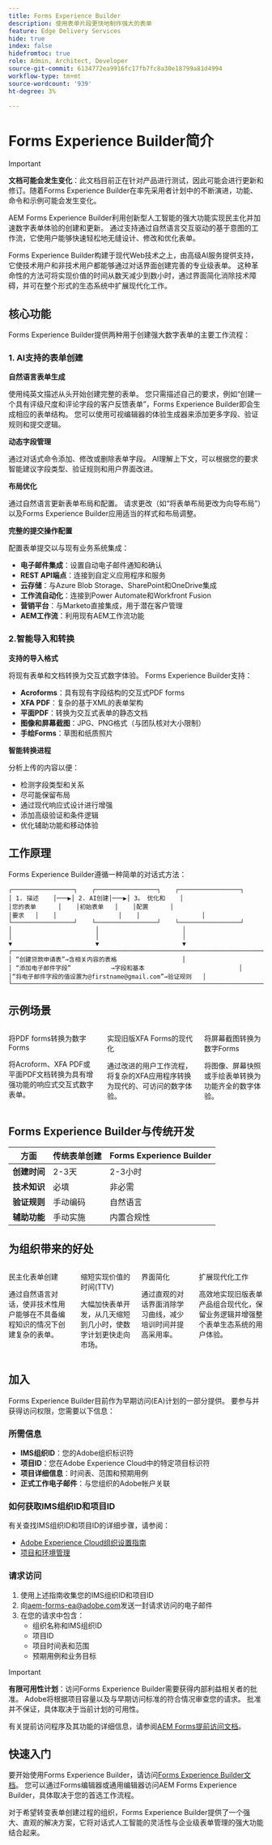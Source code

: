 ```yaml
---
title: Forms Experience Builder
description: 使用表单片段更快地制作强大的表单
feature: Edge Delivery Services
hide: true
index: false
hidefromtoc: true
role: Admin, Architect, Developer
source-git-commit: 6134772ea9916fc17fb7fc8a30e18799a81d4994
workflow-type: tm+mt
source-wordcount: '939'
ht-degree: 3%

---
```



# Forms Experience Builder简介

>[!IMPORTANT]
>
> **文档可能会发生变化**：此文档目前正在针对产品进行测试，因此可能会进行更新和修订。随着Forms Experience Builder在率先采用者计划中的不断演进，功能、命令和示例可能会发生变化。

AEM Forms Experience Builder利用创新型人工智能的强大功能实现民主化并加速数字表单体验的创建和更新。 通过支持通过自然语言交互驱动的基于意图的工作流，它使用户能够快速轻松地无缝设计、修改和优化表单。

Forms Experience Builder构建于现代Web技术之上，由高级AI服务提供支持，它使技术用户和非技术用户都能够通过对话界面创建完善的专业级表单。 这种革命性的方法可将实现价值的时间从数天减少到数小时，通过界面简化消除技术障碍，并可在整个形式的生态系统中扩展现代化工作。



## 核心功能

Forms Experience Builder提供两种用于创建强大数字表单的主要工作流程：

### &#x200B;1. AI支持的表单创建

**自然语言表单生成**

使用纯英文描述从头开始创建完整的表单。 您只需描述自己的要求，例如“创建一个具有评级尺度和评论字段的客户反馈表单”，Forms Experience Builder即会生成相应的表单结构。 您可以使用可视编辑器的体验生成器来添加更多字段、验证规则和提交逻辑。

**动态字段管理**

通过对话式命令添加、修改或删除表单字段。 AI理解上下文，可以根据您的要求智能建议字段类型、验证规则和用户界面改进。

**布局优化**

通过自然语言更新表单布局和配置。 请求更改（如“将表单布局更改为向导布局”）以及Forms Experience Builder应用适当的样式和布局调整。

**完整的提交操作配置**

配置表单提交以与现有业务系统集成：

- **电子邮件集成**：设置自动电子邮件通知和确认
- **REST API端点**：连接到自定义应用程序和服务
- **云存储**：与Azure Blob Storage、SharePoint和OneDrive集成
- **工作流自动化**：连接到Power Automate和Workfront Fusion
- **营销平台**：与Marketo直接集成，用于潜在客户管理
- **AEM工作流**：利用现有AEM工作流功能


### 2.智能导入和转换

**支持的导入格式**

将现有表单和文档转换为交互式数字体验。 Forms Experience Builder支持：

- **Acroforms**：具有现有字段结构的交互式PDF forms
- **XFA PDF**：复杂的基于XML的表单架构
- **平面PDF**：转换为交互式表单的静态文档
- **图像和屏幕截图**：JPG、PNG格式（与团队核对大小限制）
- **手绘Forms**：草图和纸质照片


**智能转换进程**

分析上传的内容以便：

- 检测字段类型和关系
- 尽可能保留布局
- 通过现代响应式设计进行增强
- 添加高级验证和条件逻辑
- 优化辅助功能和移动体验

## 工作原理

Forms Experience Builder遵循一种简单的对话式方法：

    ┌─────────────────┐    ┌─────────────────┐    ┌─────────────────┐
    │ 1. 描述    │───▶│ 2. AI创建│───▶│ 3。 优化和    │
    │您的表单      │    │初始表单   │    │配置      │
    │要求   │    │                 │    │                 │
    └─────────────────┘    └─────────────────┘    └─────────────────┘
    │                       │                       │
    │                       │                       │
    ▼                       ▼                       ▼
    ┌───────────────────────────────────────────────────────────────────────────┐
    │ “创建贷款申请表”→含相关内容的表格                  │
    │ “添加电子邮件字段”           →字段和基本                          │
    │“将电子邮件字段的值设置为@firstname@gmail.com”→验证规则   │
    └───────────────────────────────────────────────────────────────────────────┘

## 示例场景

<div class="columns">
    <div class="column is-half-tablet is-half-desktop is-one-third-widescreen" aria-label="Transform PDF Forms to Digital Forms">
        <div class="card" style="height: 100%; display: flex; flex-direction: column; height: 100%;">
            <div class="card-content is-padded-small" style="display: flex; flex-direction: column; flex-grow: 1; justify-content: space-between;">
                <div class="top-card-content">
                    <p class="headline is-size-6 has-text-weight-bold">将PDF forms转换为数字Forms</p>
                    <p class="is-size-6">将Acroform、XFA PDF或平面PDF文档转换为具有增强功能的响应式交互式数字表单。</p>
                </div>
            </div>
        </div>
    </div>
    <div class="column is-half-tablet is-half-desktop is-one-third-widescreen" aria-label="Modernize Legacy XFA Forms">
        <div class="card" style="height: 100%; display: flex; flex-direction: column; height: 100%;">
            <div class="card-content is-padded-small" style="display: flex; flex-direction: column; flex-grow: 1; justify-content: space-between;">
                <div class="top-card-content">
                    <p class="headline is-size-6 has-text-weight-bold">实现旧版XFA Forms的现代化</p>
                    <p class="is-size-6">通过改进的用户工作流程，将复杂的XFA应用程序转换为现代的、可访问的数字体验。</p>
                </div>
            </div>
        </div>
    </div>
    <div class="column is-half-tablet is-half-desktop is-one-third-widescreen" aria-label="Convert Screenshots to Digital Forms">
        <div class="card" style="height: 100%; display: flex; flex-direction: column; height: 100%;">
            <div class="card-content is-padded-small" style="display: flex; flex-direction: column; flex-grow: 1; justify-content: space-between;">
                <div class="top-card-content">
                    <p class="headline is-size-6 has-text-weight-bold">将屏幕截图转换为数字Forms</p>
                    <p class="is-size-6">将图像、屏幕快照或手绘表单转换为功能齐全的数字体验。</p>
                </div>
            </div>
        </div>
    </div>
</div>

<!-- #### Import and Enhance Web Forms

Import existing HTML forms and enhance them with advanced features while preserving existing functionality.

**Key benefits:**

- Advanced validation and business logic
- Conditional field behaviors
- Multi-channel submission options
- Enhanced user experience design -->

## Forms Experience Builder与传统开发

| 方面 | 传统表单创建 | Forms Experience Builder |
|--------|---------------------------|----------------------|
| **创建时间** | 2-3天 | 2-3小时 |
| **技术知识** | 必填 | 非必需 |
| **验证规则** | 手动编码 | 自然语言 |
| **辅助功能** | 手动实施 | 内置合规性 |


## 为组织带来的好处

<div class="columns">
    <div class="column is-half-tablet is-half-desktop is-one-third-widescreen" aria-label="Democratized Form Creation">
        <div class="card" style="height: 100%; display: flex; flex-direction: column; height: 100%;">
            <div class="card-content is-padded-small" style="display: flex; flex-direction: column; flex-grow: 1; justify-content: space-between;">
                <div class="top-card-content">
                    <p class="headline is-size-6 has-text-weight-bold">民主化表单创建</p>
                    <p class="is-size-6">通过自然语言对话，使非技术性用户能够在不具备编程知识的情况下创建复杂的表单。</p>
                </div>
            </div>
        </div>
    </div>
    <div class="column is-half-tablet is-half-desktop is-one-third-widescreen" aria-label="Reduced Time to Value (TTV)">
        <div class="card" style="height: 100%; display: flex; flex-direction: column; height: 100%;">
            <div class="card-content is-padded-small" style="display: flex; flex-direction: column; flex-grow: 1; justify-content: space-between;">
                <div class="top-card-content">
                    <p class="headline is-size-6 has-text-weight-bold">缩短实现价值的时间(TTV)</p>
                    <p class="is-size-6">大幅加快表单开发，从几天缩短到几小时，使数字计划更快走向市场。</p>
                </div>
            </div>
        </div>
    </div>
    <div class="column is-half-tablet is-half-desktop is-one-third-widescreen" aria-label="Interface Simplicity">
        <div class="card" style="height: 100%; display: flex; flex-direction: column; height: 100%;">
            <div class="card-content is-padded-small" style="display: flex; flex-direction: column; flex-grow: 1; justify-content: space-between;">
                <div class="top-card-content">
                    <p class="headline is-size-6 has-text-weight-bold">界面简化</p>
                    <p class="is-size-6">通过直观的对话界面消除学习曲线，减少培训时间并提高采用率。</p>
                </div>
            </div>
        </div>
    </div>
    <div class="column is-half-tablet is-half-desktop is-one-third-widescreen" aria-label="Scaling Modernization Efforts">
        <div class="card" style="height: 100%; display: flex; flex-direction: column; height: 100%;">
            <div class="card-content is-padded-small" style="display: flex; flex-direction: column; flex-grow: 1; justify-content: space-between;">
                <div class="top-card-content">
                    <p class="headline is-size-6 has-text-weight-bold">扩展现代化工作</p>
                    <p class="is-size-6">高效地实现旧版表单产品组合现代化，保留业务逻辑并增强整个表单生态系统的用户体验。</p>
                </div>
            </div>
        </div>
    </div>
</div>

## 加入

Forms Experience Builder目前作为早期访问(EA)计划的一部分提供。 要参与并获得访问权限，您需要以下信息：

### 所需信息

- **IMS组织ID**：您的Adobe组织标识符
- **项目ID**：您在Adobe Experience Cloud中的特定项目标识符
- **项目详细信息**：时间表、范围和预期用例
- **正式工作电子邮件**：与您组织的Adobe帐户关联


### 如何获取IMS组织ID和项目ID

有关查找IMS组织ID和项目ID的详细步骤，请参阅：

- [Adobe Experience Cloud组织设置指南](/help/onboarding/cloud-manager-introduction.md)
- [项目和环境管理](/help/implementing/cloud-manager/getting-access-to-aem-in-cloud/program-types.md)

### 请求访问

1. 使用上述指南收集您的IMS组织ID和项目ID
2. 向[aem-forms-ea@adobe.com](mailto:aem-forms-ea@adobe.com)发送一封请求访问的电子邮件
3. 在您的请求中包含：
   - 组织名称和IMS组织ID
   - 项目ID
   - 项目时间表和范围
   - 预期用例和业务目标

>[!IMPORTANT]
>
> **有限可用性计划**：访问Forms Experience Builder需要获得内部利益相关者的批准。 Adobe将根据项目容量以及与早期访问标准的符合情况审查您的请求。 批准并不保证，具体取决于当前计划的可用性。

有关提前访问程序及其功能的详细信息，请参阅[AEM Forms提前访问文档](/help/forms/early-access-ea-features.md)。


## 快速入门

要开始使用Forms Experience Builder，请访问[Forms Experience Builder文档](forms-ai-assistant-getting-started.md)。 您可以通过Forms编辑器或通用编辑器访问AEM Forms Experience Builder，具体取决于您的首选工作流程。

对于希望转变表单创建过程的组织，Forms Experience Builder提供了一个强大、直观的解决方案，它将对话式人工智能的灵活性与企业级表单管理的强大功能结合起来。
